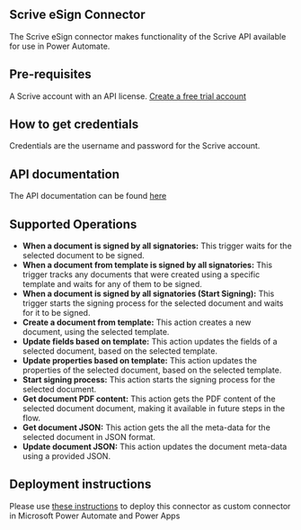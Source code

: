 

## Scrive eSign Connector
The Scrive eSign connector makes functionality of the Scrive API available for use in Power Automate.


## Pre-requisites
A Scrive account with an API license. [Create a free trial account](https://www.scrive.com/get-started/)


## How to get credentials
Credentials are the username and password for the Scrive account.


## API documentation
The API documentation can be found [here](https://apidocs.scrive.com/)


## Supported Operations

- **When a document is signed by all signatories:** This trigger waits for the selected document to be signed.
- **When a document from template is signed by all signatories:** This trigger tracks any documents that were created using a specific template and waits for any of them to be signed.
- **When a document is signed by all signatories (Start Signing):** This trigger starts the signing process for the selected document and waits for it to be signed.
- **Create a document from template:** This action creates a new document, using the selected template.
- **Update fields based on template:** This action updates the fields of a selected document, based on the selected template.
- **Update properties based on template:** This action updates the properties of the selected document, based on the selected template.
- **Start signing process:** This action starts the signing process for the selected document.
- **Get document PDF content:** This action gets the PDF content of the selected document document, making it available in future steps in the flow.
- **Get document JSON:** This action gets the all the meta-data for the selected document in JSON format.
- **Update document JSON:** This action updates the document meta-data using a provided JSON.

## Deployment instructions
Please use [these instructions](https://docs.microsoft.com/en-us/connectors/custom-connectors/paconn-cli) to deploy this connector as custom connector in Microsoft Power Automate and Power Apps
